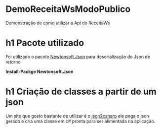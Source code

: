 # DemoReceitaWsModoPublico
Demonstração de como utilizar a Api do ReceitaWs

# h1 Pacote utilizado

Foi utilizado o pacote [Newtonsoft.Json](https://www.nuget.org/packages/Newtonsoft.Json/) para deserialização do Json de retorno

**Install-Packge Newtonsoft.Json**

# h1 Criação de classes a partir de um json

Um site que gosto bastante de utilizar é o [json2csharp](http://json2csharp.com/) ele pega o json gerado
e cria uma classe em c# pronta para ser alimentada na aplicação.